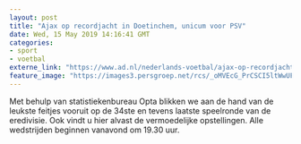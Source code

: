 ```yaml
---
layout: post
title: "Ajax op recordjacht in Doetinchem, unicum voor PSV"
date: Wed, 15 May 2019 14:16:41 GMT
categories: 
- sport 
- voetbal 
externe_link: "https://www.ad.nl/nederlands-voetbal/ajax-op-recordjacht-in-doetinchem-unicum-voor-psv~a2933472/"
feature_image: "https://images3.persgroep.net/rcs/_oMVEcG_PrCSCI5ltWwUFUBBwco/diocontent/148219975/_fitwidth/400/?appId=21791a8992982cd8da851550a453bd7f&quality=0.7"
---
```


Met behulp van statistiekenbureau Opta blikken we aan de hand van de leukste feitjes vooruit op de 34ste en tevens laatste speelronde van de eredivisie. Ook vindt u hier alvast de vermoedelijke opstellingen. Alle wedstrijden beginnen vanavond om 19.30 uur.
